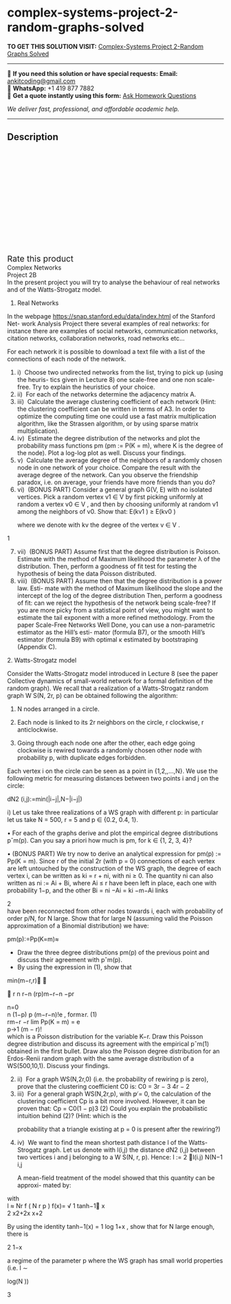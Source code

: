 # complex-systems-project-2-random-graphs-solved
**TO GET THIS SOLUTION VISIT:** [Complex-Systems Project 2-Random Graphs Solved](https://www.ankitcodinghub.com/product/complex-systems-project-2-random-graphs-solved/)


---

📩 **If you need this solution or have special requests:** **Email:** ankitcoding@gmail.com  
📱 **WhatsApp:** +1 419 877 7882  
📄 **Get a quote instantly using this form:** [Ask Homework Questions](https://www.ankitcodinghub.com/services/ask-homework-questions/)

*We deliver fast, professional, and affordable academic help.*

---

<h2>Description</h2>



<div class="kk-star-ratings kksr-auto kksr-align-center kksr-valign-top" data-payload="{&quot;align&quot;:&quot;center&quot;,&quot;id&quot;:&quot;95183&quot;,&quot;slug&quot;:&quot;default&quot;,&quot;valign&quot;:&quot;top&quot;,&quot;ignore&quot;:&quot;&quot;,&quot;reference&quot;:&quot;auto&quot;,&quot;class&quot;:&quot;&quot;,&quot;count&quot;:&quot;0&quot;,&quot;legendonly&quot;:&quot;&quot;,&quot;readonly&quot;:&quot;&quot;,&quot;score&quot;:&quot;0&quot;,&quot;starsonly&quot;:&quot;&quot;,&quot;best&quot;:&quot;5&quot;,&quot;gap&quot;:&quot;4&quot;,&quot;greet&quot;:&quot;Rate this product&quot;,&quot;legend&quot;:&quot;0\/5 - (0 votes)&quot;,&quot;size&quot;:&quot;24&quot;,&quot;title&quot;:&quot;Complex-Systems Project 2-Random Graphs Solved&quot;,&quot;width&quot;:&quot;0&quot;,&quot;_legend&quot;:&quot;{score}\/{best} - ({count} {votes})&quot;,&quot;font_factor&quot;:&quot;1.25&quot;}">

<div class="kksr-stars">

<div class="kksr-stars-inactive">
            <div class="kksr-star" data-star="1" style="padding-right: 4px">


<div class="kksr-icon" style="width: 24px; height: 24px;"></div>
        </div>
            <div class="kksr-star" data-star="2" style="padding-right: 4px">


<div class="kksr-icon" style="width: 24px; height: 24px;"></div>
        </div>
            <div class="kksr-star" data-star="3" style="padding-right: 4px">


<div class="kksr-icon" style="width: 24px; height: 24px;"></div>
        </div>
            <div class="kksr-star" data-star="4" style="padding-right: 4px">


<div class="kksr-icon" style="width: 24px; height: 24px;"></div>
        </div>
            <div class="kksr-star" data-star="5" style="padding-right: 4px">


<div class="kksr-icon" style="width: 24px; height: 24px;"></div>
        </div>
    </div>

<div class="kksr-stars-active" style="width: 0px;">
            <div class="kksr-star" style="padding-right: 4px">


<div class="kksr-icon" style="width: 24px; height: 24px;"></div>
        </div>
            <div class="kksr-star" style="padding-right: 4px">


<div class="kksr-icon" style="width: 24px; height: 24px;"></div>
        </div>
            <div class="kksr-star" style="padding-right: 4px">


<div class="kksr-icon" style="width: 24px; height: 24px;"></div>
        </div>
            <div class="kksr-star" style="padding-right: 4px">


<div class="kksr-icon" style="width: 24px; height: 24px;"></div>
        </div>
            <div class="kksr-star" style="padding-right: 4px">


<div class="kksr-icon" style="width: 24px; height: 24px;"></div>
        </div>
    </div>
</div>


<div class="kksr-legend" style="font-size: 19.2px;">
            <span class="kksr-muted">Rate this product</span>
    </div>
    </div>
<div class="page" title="Page 1">
<div class="layoutArea">
<div class="column">
Complex Networks

</div>
<div class="column">
Project 2B

</div>
</div>
<div class="layoutArea">
<div class="column">
In the present project you will try to analyse the behaviour of real networks and of the Watts-Strogatz model.

1. Real Networks

In the webpage https://snap.stanford.edu/data/index.html of the Stanford Net- work Analysis Project there several examples of real networks: for instance there are examples of social networks, communication networks, citation networks, collaboration networks, road networks etc…

For each network it is possible to download a text file with a list of the connections of each node of the network.

<ol>
<li>i) &nbsp;Choose two undirected networks from the list, trying to pick up (using the heuris- tics given in Lecture 8) one scale-free and one non scale-free. Try to explain the heuristics of your choice.</li>
<li>ii) &nbsp;For each of the networks determine the adjacency matrix A.</li>
<li>iii) &nbsp;Calculate the average clustering coefficient of each network (Hint: the clustering coefficient can be written in terms of A3. In order to optimize the computing time one could use a fast matrix multiplication algorithm, like the Strassen algorithm, or by using sparse matrix multiplication).</li>
<li>iv) &nbsp;Estimate the degree distribution of the networks and plot the probability mass functions pm (pm := P(K = m), where K is the degree of the node). Plot a log-log plot as well. Discuss your findings.</li>
<li>v) &nbsp;Calculate the average degree of the neighbors of a randomly chosen node in one network of your choice. Compare the result with the average degree of the network. Can you observe the friendship paradox, i.e. on average, your friends have more friends than you do?</li>
<li>vi) &nbsp;(BONUS PART) Consider a general graph G(V, E) with no isolated vertices. Pick a random vertex v1 ∈ V by first picking uniformly at random a vertex v0 ∈ V , and then by choosing uniformly at random v1 among the neighbors of v0. Show that:
E(kv1 ) ≥ E(kv0 )

where we denote with kv the degree of the vertex v ∈ V .
</li>
</ol>
</div>
</div>
<div class="layoutArea">
<div class="column">
1

</div>
</div>
</div>
<div class="page" title="Page 2">
<div class="layoutArea">
<div class="column">
<ol start="7">
<li>vii) &nbsp;(BONUS PART) Assume first that the degree distribution is Poisson. Estimate with the method of Maximum likelihood the parameter λ of the distribution. Then, perform a goodness of fit test for testing the hypothesis of being the data Poisson distributed.</li>
<li>viii) &nbsp;(BONUS PART) Assume then that the degree distribution is a power law. Esti- mate with the method of Maximum likelihood the slope and the intercept of the log of the degree distribution Then, perform a goodness of fit: can we reject the hypothesis of the network being scale-free?
If you are more picky from a statistical point of view, you might want to estimate the tail exponent with a more refined methodology. From the paper Scale-Free Networks Well Done, you can use a non-parametric estimator as the Hill’s esti- mator (formula B7), or the smooth Hill’s estimator (formula B9) with optimal κ estimated by bootstraping (Appendix C).
</li>
</ol>
2. Watts-Strogatz model

Consider the Watts-Strogatz model introduced in Lecture 8 (see the paper Collective dynamics of small-world network for a formal definition of the random graph). We recall that a realization of a Watts-Strogatz random graph W S(N, 2r, p) can be obtained following the algorithm:

1. N nodes arranged in a circle.

2. Each node is linked to its 2r neighbors on the circle, r clockwise, r anticlockwise.

3. Going through each node one after the other, each edge going clockwise is rewired towards a randomly chosen other node with probability p, with duplicate edges forbidden.

Each vertex i on the circle can be seen as a point in {1,2,,…,N}. We use the following metric for measuring distances between two points i and j on the circle:

dN2 (i,j):=min(|i−j|,N−|i−j|)

i) Let us take three realizations of a WS graph with different p: in particular let us take N = 500, r = 5 and p ∈ {0.2, 0.4, 1}.

• For each of the graphs derive and plot the empirical degree distributions pˆm(p). Can you say a priori how much is pm, for k ∈ {1, 2, 3, 4}?

• (BONUS PART) We try now to derive an analytical expression for pm(p) := Pp(K = m). Since r of the initial 2r (with p = 0) connections of each vertex are left untouched by the construction of the WS graph, the degree of each vertex i, can be written as ki = r + ni, with ni ≥ 0. The quantity ni can also written as ni := Ai + Bi, where Ai ≤ r have been left in place, each one with probability 1−p, and the other Bi = ni −Ai = ki −m−Ai links

</div>
</div>
<div class="layoutArea">
<div class="column">
2

</div>
</div>
</div>
<div class="page" title="Page 3">
<div class="layoutArea">
<div class="column">
have been reconnected from other nodes towards i, each with probability of order p/N, for N large. Show that for large N (assuming valid the Poisson approximation of a Binomial distribution) we have:

pm(p):=Pp(K=m)≈

<ul>
<li>Draw the three degree distributions pm(p) of the previous point and discuss
their agreement with pˆm(p).
</li>
<li>By using the expression in (1), show that</li>
</ul>
</div>
</div>
<div class="layoutArea">
<div class="column">
min(m−r,r)􏰂 􏰃

􏰉 r n r−n (rp)m−r−n −pr

</div>
</div>
<div class="layoutArea">
<div class="column">
n=0

</div>
<div class="column">
n (1−p) p (m−r−n)!e , form≥r. (1)

</div>
</div>
<div class="layoutArea">
<div class="column">
rm−r −r lim Pp(K = m) = e

</div>
</div>
<div class="layoutArea">
<div class="column">
p→1 (m − r)!

</div>
</div>
<div class="layoutArea">
<div class="column">
which is a Poisson distribution for the variable K−r. Draw this Poisson degree distribution and discuss its agreement with the empirical pˆm(1) obtained in the first bullet. Draw also the Poisson degree distribution for an Erdos-Renii random graph with the same average distribution of a WS(500,10,1). Discuss your findings.

<ol start="2">
<li>ii) &nbsp;For a graph WS(N,2r,0) (i.e. the probability of rewiring p is zero), prove that the clustering coefficient C0 is:
C0 = 3r − 3 4r − 2
</li>
<li>iii) &nbsp;For a general graph WS(N,2r,p), with p ̸= 0, the calculation of the clustering coefficient Cp is a bit more involved. However, it can be proven that:
Cp = C0(1 − p)3 (2) Could you explain the probabilistic intuition behind (2)? (Hint: which is the

probability that a triangle existing at p = 0 is present after the rewiring?)
</li>
<li>iv) &nbsp;We want to find the mean shortest path distance l of the Watts-Strogatz graph. Let us denote with l(i,j) the distance dN2 (i,j) between two vertices i and j belonging to a W S(N, r, p). Hence:
l := 2 􏰉l(i.j) N(N−1 i,j

A mean-field treatment of the model showed that this quantity can be approxi- mated by:
</li>
</ol>
</div>
</div>
<div class="layoutArea">
<div class="column">
with

</div>
<div class="column">
l ≈ Nr f ( N r p ) f(x)= √ 1 tanh−1􏰊 x

</div>
</div>
<div class="layoutArea">
<div class="column">
2 x2+2x x+2

By using the identity tanh−1(x) = 1 log 1+x , show that for N large enough, there is

</div>
</div>
<div class="layoutArea">
<div class="column">
2 1−x

a regime of the parameter p where the WS graph has small world properties (i.e. l ∼

log(N ))

</div>
</div>
<div class="layoutArea">
<div class="column">
3

</div>
</div>
</div>
